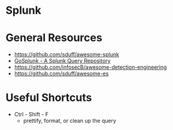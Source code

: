 # Splunk

# General Resources

- https://github.com/sduff/awesome-splunk
- [GoSplunk - A Splunk Query Repository](https://gosplunk.com/)
- https://github.com/infosecB/awesome-detection-engineering
- https://github.com/sduff/awesome-es

# Useful Shortcuts

- Ctrl - Shift - F
    - prettify, format, or clean up the query